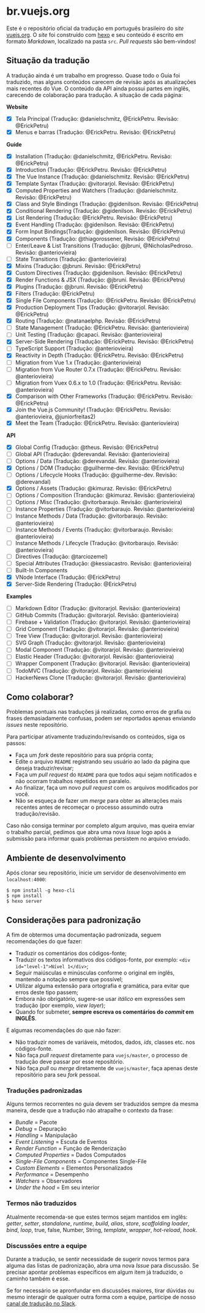 # br.vuejs.org

Este é o repositório oficial da tradução em português brasileiro do _site_ [vuejs.org](http://www.vuejs.org/). O _site_ foi construído com [hexo](http://hexo.io/) e seu conteúdo é escrito em formato _Markdown_, localizado na pasta `src`. _Pull requests_ são bem-vindos!

## Situação da tradução

A tradução ainda é um trabalho em progresso. Quase todo o Guia foi traduzido, mas alguns conteúdos carecem de revisão após as atualizações mais recentes do Vue. O conteúdo da API ainda possui partes em inglês, carecendo de colaboração para tradução. A situação de cada página:

**Website**
- [x] Tela Principal (Tradução: @danielschmitz, @ErickPetru. Revisão: @ErickPetru)
- [x] Menus e barras (Tradução: @ErickPetru. Revisão: @ErickPetru)

**Guide**
- [X] Installation (Tradução: @danielschmitz, @ErickPetru. Revisão: @ErickPetru)
- [X] Introduction (Tradução: @ErickPetru. Revisão: @ErickPetru)
- [X] The Vue Instance (Tradução: @danielschmitz. Revisão: @ErickPetru)
- [X] Template Syntax (Tradução: @vitorarjol. Revisão: @ErickPetru)
- [X] Computed Properties and Watchers (Tradução: @danielschmitz. Revisão: @ErickPetru)
- [X] Class and Style Bindings (Tradução: @gidenilson. Revisão: @ErickPetru)
- [X] Conditional Rendering (Tradução: @gidenilson. Revisão: @ErickPetru)
- [X] List Rendering (Tradução: @ErickPetru. Revisão: @ErickPetru)
- [X] Event Handling (Tradução: @gidenilson. Revisão: @ErickPetru)
- [X] Form Input Bindings(Tradução: @gidenilson. Revisão: @ErickPetru)
- [X] Components (Tradução: @thiagorossener, Revisão: @ErickPetru)
- [ ] Enter/Leave & List Transitions (Tradução: @jbruni, @NicholasPedroso. Revisão: @anteriovieira)
- [ ] State Transitions (Tradução: @anteriovieira)
- [X] Mixins (Tradução: @jbruni. Revisão: @ErickPetru)
- [X] Custom Directives (Tradução: @gidenilson. Revisão: @ErickPetru)
- [X] Render Functions & JSX (Tradução: @jbruni. Revisão: @ErickPetru)
- [x] Plugins (Tradução: @jbruni. Revisão: @ErickPetru)
- [x] Filters (Tradução: @ErickPetru)
- [X] Single File Components (Tradução: @ErickPetru. Revisão: @ErickPetru)
- [X] Production Deployment Tips (Tradução: @vitorarjol. Revisão: @ErickPetru)
- [X] Routing (Tradução: @natanaelphp. Revisão: @ErickPetru)
- [ ] State Management (Tradução: @ErickPetru. Revisão: @anteriovieira)
- [ ] Unit Testing (Tradução: @capaci. Revisão: @anteriovieira)
- [X] Server-Side Rendering (Tradução: @ErickPetru. Revisão: @ErickPetru)
- [ ] TypeScript Support (Tradução: @anteriovieira)
- [X] Reactivity in Depth (Tradução: @ErickPetru. Revisão: @ErickPetru)
- [ ] Migration from Vue 1.x (Tradução: @anteriovieira)
- [ ] Migration from Vue Router 0.7.x (Tradução: @ErickPetru. Revisão: @anteriovieira)
- [ ] Migration from Vuex 0.6.x to 1.0 (Tradução: @ErickPetru. Revisão: @anteriovieira)
- [X] Comparison with Other Frameworks (Tradução: @ErickPetru. Revisão: @ErickPetru)
- [X] Join the Vue.js Community! (Tradução: @ErickPetru. Revisão: @anteriovieira, @juniorfreitas2)
- [X] Meet the Team (Tradução: @ErickPetru. Revisão: @anteriovieira)

**API**
- [x] Global Config (Tradução: @theus. Revisão: @ErickPetru)
- [ ] Global API (Tradução: @derevandal. Revisão: @anteriovieira)
- [ ] Options / Data (Tradução: @derevandal. Revisão: @anteriovieira)
- [X] Options / DOM (Tradução: @guilherme-dev. Revisão: @ErickPetru)
- [ ] Options / Lifecycle Hooks (Tradução: @guilherme-dev. Revisão: @derevandal)
- [X] Options / Assets (Tradução: @kimuraz. Revisão: @ErickPetru)
- [ ] Options / Composition (Trandução: @kimuraz. Revisão: @anteriovieira)
- [ ] Options / Misc (Tradução: @vitorbaraujo. Revisão: @anteriovieira)
- [ ] Instance Properties (Tradução: @vitorbaraujo. Revisão: @anteriovieira)
- [ ] Instance Methods / Data (Tradução: @vitorbaraujo. Revisão: @anteriovieira)
- [ ] Instance Methods / Events (Tradução: @vitorbaraujo. Revisão: @anteriovieira)
- [ ] Instance Methods / Lifecycle (Tradução: @vitorbaraujo. Revisão: @anteriovieira)
- [ ] Directives (Tradução: @tarciozemel)
- [ ] Special Attributes (Tradução: @kessiacastro. Revisão: @anteriovieira)
- [ ] Built-In Components
- [X] VNode Interface (Tradução: @ErickPetru)
- [X] Server-Side Rendering (Tradução: @ErickPetru)

**Examples**
- [ ] Markdown Editor (Tradução: @vitorarjol. Revisão: @anteriovieira)
- [ ] GitHub Commits (Tradução: @vitorarjol. Revisão: @anteriovieira)
- [ ] Firebase + Validation (Tradução: @vitorarjol. Revisão: @anteriovieira)
- [ ] Grid Component (Tradução: @vitorarjol. Revisão: @anteriovieira)
- [ ] Tree View (Tradução: @vitorarjol. Revisão: @anteriovieira)
- [ ] SVG Graph (Tradução: @vitorarjol. Revisão: @anteriovieira)
- [ ] Modal Component (Tradução: @vitorarjol. Revisão: @anteriovieira)
- [ ] Elastic Header (Tradução: @vitorarjol. Revisão: @anteriovieira)
- [ ] Wrapper Component (Tradução: @vitorarjol. Revisão: @anteriovieira)
- [ ] TodoMVC (Tradução: @vitorarjol. Revisão: @anteriovieira)
- [ ] HackerNews Clone (Tradução: @vitorarjol. Revisão: @anteriovieira)

## Como colaborar?

Problemas pontuais nas traduções já realizadas, como erros de grafia ou frases demasiadamente confusas, podem ser reportados apenas enviando *issues* neste repositório.

Para participar ativamente traduzindo/revisando os conteúdos, siga os passos:

- Faça um _fork_ deste repositório para sua própria conta;
- Edite o arquivo `README` registrando seu usuário ao lado da página que deseja traduzir/revisar;
- Faça um _pull request_ do `README` para que todos aqui sejam notificados e não ocorram trabalhos repetidos em paralelo.
- Ao finalizar, faça um novo _pull request_ com os arquivos modificados por você.
- Não se esqueça de fazer um _merge_ para obter as alterações mais recentes antes de recomeçar o processo assumindo outra tradução/revisão.

Caso não consiga terminar por completo algum arquivo, mas queira enviar o trabalho parcial, pedimos que abra uma nova _Issue_ logo após a submissão para informar quais problemas persistem no arquivo enviado.

## Ambiente de desenvolvimento

Após clonar seu repositório, inicie um servidor de desenvolvimento em `localhost:4000`:

```
$ npm install -g hexo-cli
$ npm install
$ hexo server
```

## Considerações para padronização

A fim de obtermos uma documentação padronizada, seguem recomendações do que fazer:

- Traduzir os comentários dos códigos-fonte;
- Traduzir os textos informativos dos códigos-fonte, por exemplo: `<div id="level-1">Nível 1</div>`;
- Seguir maiúsculas e minúsculas conforme o original em inglês, mantendo a notação sempre que possível;
- Utilizar alguma extensão para ortografia e gramática, para evitar que erros deste tipo passem;
- Embora não obrigatório, sugere-se usar _itálico_ em expressões sem tradução (por exemplo, _view layer_);
- Quando for submeter, **sempre escreva os comentários do _commit_ em INGLÊS**.

E algumas recomendações do que não fazer:

- Não traduzir nomes de variáveis, métodos, dados, _ids_, classes etc. nos códigos-fonte.
- Não faça _pull request_ diretamente para `vuejs/master`, o processo de tradução deve passar por esse repositório.
- Não faça _pull_ ou _merge_ diretamente de `vuejs/master`, faça apenas deste repositório para seu _fork_ pessoal.

### Traduções padronizadas

Alguns termos recorrentes no guia devem ser traduzidos sempre da mesma maneira, desde que a tradução não atrapalhe o contexto da frase:

- *Bundle* = Pacote
- *Debug* = Depuração
- *Handling* = Manipulação
- *Event Listening* = Escuta de Eventos
- *Render Function* = Função de Renderização
- *Computed Properties* = Dados Computados
- *Single-File Components* = Componentes Single-File
- *Custom Elements* = Elementos Personalizados
- *Performance* = Desempenho
- *Watchers* = Observadores
- *Under the hood* = Em seu interior

### Termos não traduzidos

Atualmente recomenda-se que estes termos sejam mantidos em inglês: _getter_, _setter_, _standalone_, _runtime_, _build_, _alias_, _store_, _scaffolding_ _loader_, _bind_, _loop_, true, false, Number, String, _template_, _wrapper_, _hot-reload_, _hook_.

### Discussões entre a equipe

Durante a tradução, se sentir necessidade de sugerir novos termos para alguma das listas de padronização, abra uma nova _Issue_ para discussão. Se precisar apontar problemas específicos em algum item já traduzido, o caminho também é esse.

Se for necessário se apronfundar em discussões maiores, tirar dúvidas ou mesmo interagir de qualquer outra forma com a equipe, participe de nosso [canal de tradução no Slack](https://vuejs-brasil.slack.com/messages/traducao).
